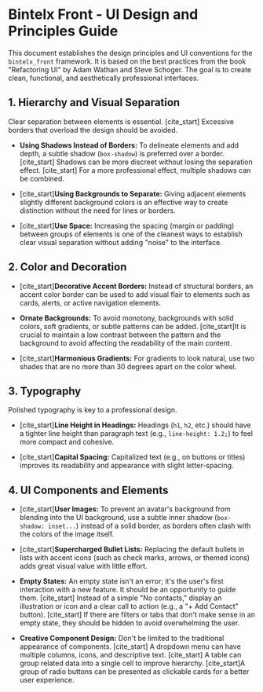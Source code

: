 # Bintelx Front - UI Design and Principles Guide

This document establishes the design principles and UI conventions for the `bintelx_front` framework. It is based on the best practices from the book "Refactoring UI" by Adam Wathan and Steve Schoger. The goal is to create clean, functional, and aesthetically professional interfaces.

## 1. Hierarchy and Visual Separation

Clear separation between elements is essential. [cite_start] Excessive borders that overload the design should be avoided.

* **Using Shadows Instead of Borders:** To delineate elements and add depth, a subtle shadow (`box-shadow`) is preferred over a border. [cite_start] Shadows can be more discreet without losing the separation effect. [cite_start] For a more professional effect, multiple shadows can be combined.

* [cite_start]**Using Backgrounds to Separate:** Giving adjacent elements slightly different background colors is an effective way to create distinction without the need for lines or borders.

* [cite_start]**Use Space:** Increasing the spacing (margin or padding) between groups of elements is one of the cleanest ways to establish clear visual separation without adding "noise" to the interface.

## 2. Color and Decoration

* [cite_start]**Decorative Accent Borders:** Instead of structural borders, an accent color border can be used to add visual flair to elements such as cards, alerts, or active navigation elements.

* **Ornate Backgrounds:** To avoid monotony, backgrounds with solid colors, soft gradients, or subtle patterns can be added. [cite_start]It is crucial to maintain a low contrast between the pattern and the background to avoid affecting the readability of the main content.

* [cite_start]**Harmonious Gradients:** For gradients to look natural, use two shades that are no more than 30 degrees apart on the color wheel.

## 3. Typography

Polished typography is key to a professional design.

* [cite_start]**Line Height in Headings:** Headings (`h1`, `h2`, etc.) should have a tighter line height than paragraph text (e.g., `line-height: 1.2;`) to feel more compact and cohesive.

* [cite_start]**Capital Spacing:** Capitalized text (e.g., on buttons or titles) improves its readability and appearance with slight letter-spacing.

## 4. UI Components and Elements

* [cite_start]**User Images:** To prevent an avatar's background from blending into the UI background, use a subtle inner shadow (`box-shadow: inset...`) instead of a solid border, as borders often clash with the colors of the image itself.

* [cite_start]**Supercharged Bullet Lists:** Replacing the default bullets in lists with accent icons (such as check marks, arrows, or themed icons) adds great visual value with little effort.

* **Empty States:** An empty state isn't an error; it's the user's first interaction with a new feature. It should be an opportunity to guide them. [cite_start] Instead of a simple "No contacts," display an illustration or icon and a clear call to action (e.g., a "+ Add Contact" button). [cite_start] If there are filters or tabs that don't make sense in an empty state, they should be hidden to avoid overwhelming the user.

* **Creative Component Design:** Don't be limited to the traditional appearance of components. [cite_start] A dropdown menu can have multiple columns, icons, and descriptive text. [cite_start] A table can group related data into a single cell to improve hierarchy. [cite_start]A group of radio buttons can be presented as clickable cards for a better user experience.